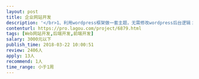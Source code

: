 ```yaml
---                
layout: post       
title: 企业网站开发           
description: '</br>1、利用wordpress框架做一套主题，无需修改wordpress后台逻辑；</br>2、主题和一般企业官网相同，首页、新闻列表页、新闻详情页、联系我们等；</br>3、时间紧张，希望有实力的选手报名，开发周期一周内；</br>'     
contenturl: https://pro.lagou.com/project/6879.html      
tags: [Web网站开发,后端开发,前端开发]            
salary: 3000元以下          
publish_time: 2018-03-22 10:00:51         
review: 2406人                   
apply: 13人                   
recommend: 1人                   
time_range: 小于1周              
---                 
```

